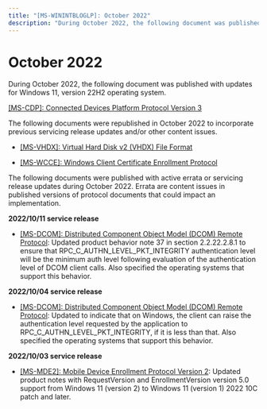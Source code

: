 ```yaml
---
title: "[MS-WININTBLOGLP]: October 2022"
description: "During October 2022, the following document was published with updates for Windows 11, version 22H2 operating system. [MS-CDP]: Connected Devices"
---
```


# October 2022

<p>During October 2022, the following document was published
with updates for Windows 11, version 22H2 operating system.</p>
<p><span><a href="/openspecs/windows_protocols/MS-CDP/f5a15c56-ac3a-48f9-8c51-07b2eadbe9b4">[MS-CDP]:
Connected Devices Platform Protocol Version 3</a></span></p>
<p>The following documents were republished in October 2022 to
incorporate previous servicing release updates and/or other content issues.</p>
<ul><li><p><span><span><span>  
</span></span></span><span><a href="/openspecs/windows_protocols/MS-VHDX/83e061f8-f6e2-4de1-91bd-5d518a43d477">[MS-VHDX]:
Virtual Hard Disk v2 (VHDX) File Format</a></span></p>
</li><li><p><span><span><span><span>  
</span></span></span></span><span><a href="/openspecs/windows_protocols/MS-WCCE/446a0fca-7f27-4436-965d-191635518466">[MS-WCCE]:
Windows Client Certificate Enrollment Protocol</a></span><span><span></span></span></p>
</li></ul><p>The following documents were published with active errata or
servicing release updates during October 2022. Errata are content issues in
published versions of protocol documents that could impact an implementation.</p>
<p><b>2022/10/11 service
release</b></p>
<ul><li><p><span><span><span>  
</span></span></span><span><a href="/openspecs/windows_protocols/MS-VHDX/83e061f8-f6e2-4de1-91bd-5d518a43d477">[MS-DCOM]:
Distributed Component Object Model (DCOM) Remote Protocol</a></span>: Updated
product behavior note 37 in section 2.2.22.2.8.1 to ensure that
RPC_C_AUTHN_LEVEL_PKT_INTEGRITY authentication level will be the minimum auth
level following evaluation of the authentication level of DCOM client calls.
Also specified the operating systems that support this behavior.</p>
</li></ul><p><b>2022/10/04 service
release </b></p>
<ul><li><p><span><span><span>  
</span></span></span><span><a href="/openspecs/windows_protocols/MS-VHDX/83e061f8-f6e2-4de1-91bd-5d518a43d477">[MS-DCOM]:
Distributed Component Object Model (DCOM) Remote Protocol</a></span>: Updated
to indicate that on Windows, the client can raise the authentication level
requested by the application to RPC_C_AUTHN_LEVEL_PKT_INTEGRITY, if it is less
than that. Also specified the operating systems that support this behavior.</p>
</li></ul><p><b>2022/10/03 service
release</b></p>
<ul><li><p><span><span><span>  
</span></span></span><span><a href="/openspecs/windows_protocols/MS-WINERRATA/a66b5d6f-6330-46ab-9fa9-34700ee29f63">[MS-MDE2]:
Mobile Device Enrollment Protocol Version 2</a></span>: Updated product notes
with RequestVersion and EnrollmentVersion version 5.0 support from Windows 11
(version 2) to Windows 11 (version 1) 2022 10C patch and later.</p>
</li></ul>
                